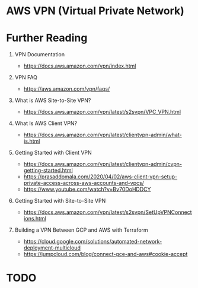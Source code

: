 # AWS VPN (Virtual Private Network)

# Further Reading

1. VPN Documentation
    - https://docs.aws.amazon.com/vpn/index.html

1. VPN FAQ
    - https://aws.amazon.com/vpn/faqs/

1. What is AWS Site-to-Site VPN?
    - https://docs.aws.amazon.com/vpn/latest/s2svpn/VPC_VPN.html

1. What Is AWS Client VPN?
    - https://docs.aws.amazon.com/vpn/latest/clientvpn-admin/what-is.html

1. Getting Started with Client VPN
    - https://docs.aws.amazon.com/vpn/latest/clientvpn-admin/cvpn-getting-started.html
    - https://prasaddomala.com/2020/04/02/aws-client-vpn-setup-private-access-across-aws-accounts-and-vpcs/
    - https://www.youtube.com/watch?v=Bv70DoHDDCY

1. Getting Started with Site-to-Site VPN
    - https://docs.aws.amazon.com/vpn/latest/s2svpn/SetUpVPNConnections.html

1. Building a VPN Between GCP and AWS with Terraform
    - https://cloud.google.com/solutions/automated-network-deployment-multicloud
    - https://jumpcloud.com/blog/connect-gce-and-aws#cookie-accept

# TODO